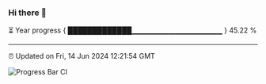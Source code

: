 ### Hi there 👋

⏳ Year progress { █████████████▁▁▁▁▁▁▁▁▁▁▁▁▁▁▁▁▁ } 45.22 %

---

⏰ Updated on Fri, 14 Jun 2024 12:21:54 GMT

![Progress Bar CI](https://github.com/liununu/liununu/workflows/Progress%20Bar%20CI/badge.svg)
